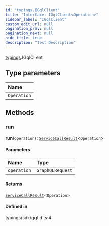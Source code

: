 ```yaml
---
id: "typings.IGqlClient"
title: "Interface: IGqlClient<Operation>"
sidebar_label: "IGqlClient"
custom_edit_url: null
pagination_prev: null
pagination_next: null
hide_title: true
description: "Test Description"
---
```


[typings](../namespaces/typings.md).IGqlClient

## Type parameters

| Name |
| :------ |
| `Operation` |

## Methods

### run

**run**(`operation`): [`ServiceCallResult`](../namespaces/typings.md#servicecallresult)<`Operation`\>

#### Parameters

| Name | Type |
| :------ | :------ |
| `operation` | `GraphQLRequest` |

#### Returns

[`ServiceCallResult`](../namespaces/typings.md#servicecallresult)<`Operation`\>

#### Defined in

typings/sdk/gql.d.ts:4
